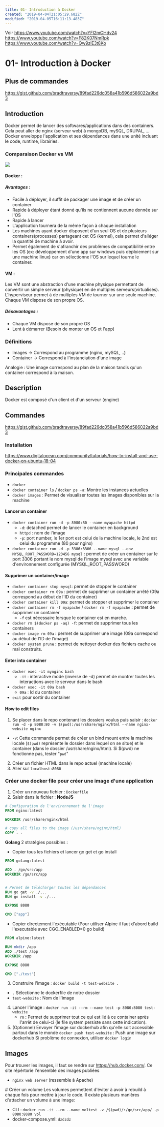 ```yaml
---
title: 01- Introduction à Docker
created: "2019-04-04T21:05:29.682Z"
modified: "2019-04-05T16:11:13.483Z"
---
```


Voir https://www.youtube.com/watch?v=YFl2mCHdv24
https://www.youtube.com/watch?v=F82K07NmRpk
https://www.youtube.com/watch?v=Qw9zlE3t8Ko

# 01- Introduction à Docker

## Plus de commandes

https://gist.github.com/bradtraversy/89fad226dc058a41b596d586022a9bd3

## Introduction

Docker permet de lancer des softwares/applications dans des containers.
Cela peut aller de nginx (serveur web) à mongoDB, mySQL, DRUPAL, ...
Docker enveloppe l'application et ses dépendances dans une unité incluant le code, runtime, librairies.

### Comparaison Docker vs VM

![](../attachments/dockervmware.png)

#### Docker :

##### Avantages :

- Facile à déployer, il suffit de packager une image et de créer un container
- Rapide à déployer étant donné qu'ils ne contiennent aucune donnée sur l'OS
- Rapide à lancer
- L'application tournera de la même façon à chaque installation
- Les machines ayant docker disposent d'un seul OS et de plusieurs containers(processes) partageant cet OS (kernel), cela permet d'alléger la quantité de machine à avoir.
- Permet également de s'afranchir des problèmes de compatibilité entre les OS (ex: développement d'une app sur windows puis déploiement sur une machine linux) car on sélectionne l'OS sur lequel tourne le container.

#### VM :

Les VM sont une abstraction d'une machine physique permettant de convertir un simple serveur (physique) en de multiples serveurs(virtualisés).
L'hyperviseur permet à de multiples VM de tourner sur une seule machine.
Chaque VM dispose de son propre OS.

##### Désavantages :

- Chaque VM dispose de son propre OS
- Lent à démarrer (Besoin de monter un OS et l'app)

### Définitions

- Images -> Correspond au programme (nginx, mySQL, ..)
- Container -> Correspond à l'instanciation d'une image

Analogie : Une image correspond au plan de la maison tandis qu'un container correspond à la maison.

## Description

Docker est composé d'un client et d'un serveur (engine)

## Commandes

https://gist.github.com/bradtraversy/89fad226dc058a41b596d586022a9bd3

### Installation

https://www.digitalocean.com/community/tutorials/how-to-install-and-use-docker-on-ubuntu-18-04

### Principales commandes

- `docker`
- `docker container ls` / `docker ps -a`: Montre les instances actuelles
- `docker images` : Permet de visualiser toutes les images disponibles sur la machine

#### Lancer un container

- `docker container run -d -p 8080:80 --name myapache httpd`
  - `-d`: detached permet de lancer le container en background
  - `httpd` : nom de l'image
  - `-p`: port number, le 1er port est celui de la machine locale, le 2nd est celui du programme (80 pour nginx)
- `docker container run -d -p 3306:3306 --name mysql --env MYSQL_ROOT_PASSWORD=123456 mysql` : permet de créer un container sur le port 3306 portant le nom mysql de l'image mysql avec une variable d'environnement configurée (MYSQL_ROOT_PASSWORD)

#### Supprimer un container/image

- `docker container stop mysql`: permet de stopper le container
- `docker container rm 09a` : permet de supprimer un container arrêté (09a correspond au début de l'ID du container)
- `docker container kill 09a`: permet de stopper et supprimer le container
- `docker container rm -f myapache` / `docker rm -f myapache` : permet de supprimer un container
  - `-f` est nécessaire lorsque le container est en marche.
- `docker rm $(docker ps -aq) -f`: permet de supprimer tous les containers
- `docker image rm 09a` : permet de supprimer une image (09a correspond au début de l'ID de l'image)
- `docker system prune` : permet de nettoyer docker des fichiers cache ou mal construits.

#### Enter into container

- `docker exec -it mynginx bash`
  - `-it` : interactive mode (inverse de -d) permet de montrer toutes les interactions avec le serveur dans le bash
- `docker exec -it 09a bash`
  - `09a` : Id du container
- `exit` pour sortir du container

#### How to edit files

1. Se placer dans le repo contenant les dossiers voulus puis saisir :
   `docker run -d -p 8080:80 -v $(pwd):/usr/share/nginx/html --name nginx-website nginx`

- `-v`: Cette commande permet de créer un bind mount entre la machine locale (`$(pwd)` représente le dossier dans lequel on se situe) et le container (dans le dossier /usr/share/nginx/html).
  Si \$(pwd) ne fonctionne pas, tester "`pwd`"

2. Créer un fichier HTML dans le repo actuel (machine locale)
3. Aller sur `localhost:8080`

### Créer une docker file pour créer une image d'une application

1. Créer un nouveau fichier : `Dockerfile`
2. Saisir dans le fichier :
   **NodeJS**

```Dockerfile
# Configuration de l'environnement de l'image
FROM nginx:latest

WORKDIR /usr/share/nginx/html

# copy all files to the image (/usr/share/nginx/html)
COPY . .
```

**Golang**
2 stratégies possibles :

- Copier tous les fichiers et lancer go get et go install

```Dockerfile
FROM golang:latest

ADD . /go/src/app
WORKDIR /go/src/app


# Permet de télécharger toutes les dépendances
RUN go get -v ./...
RUN go install -v ./...

EXPOSE 8080

CMD ["app"]
```

- Copier directement l'exécutable (Pour utiliser Alpine il faut d'abord build l'executable avec CGO_ENABLED=0 go build)

```Dockerfile
FROM alpine:latest

RUN mkdir /app
ADD ./test /app
WORKDIR /app

EXPOSE 8080

CMD ["./test"]
```

3. Construire l'image :
   `docker build -t test-website .`

- `.` Sélectionne le dockerfile de notre dossier
- `test-website` : Nom de l'image

4. Lancer l'image :
   `docker run -it --rm --name test -p 8080:8080 test-website`
   - `rm` : Permet de supprimer tout ce qui est lié à ce container après l'arrêt de celui-ci (le file system persiste sans cette indication).
5. (Optionnel) Envoyer l'image sur dockerhub afin qu'elle soit accessible partout dans le monde
   `docker push test-website` : Push une image sur dockerhub
   Si problème de connexion, utiliser `docker login`

## Images

Pour trouver les images, il faut se rendre sur https://hub.docker.com/. Ce site répértorie l'ensemble des images publiées

- `nginx web server` (ressemble à Apache)

# Créer un volume
Les volumes permettent d'éviter à avoir à rebuild à chaque fois pour mettre à jour le code.
Il existe plusieurs manières d'attacher un volume à une image:

- CLI : `docker run -it --rm --name voltest -v /$(pwd)/:/go/src/app/ -p 8080:8080 vol`
- docker-compose.yml: `dzdzdz`
